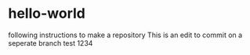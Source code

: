 # hello-world
following instructions to make a repository
This is an edit to commit on a seperate branch
test 1234
